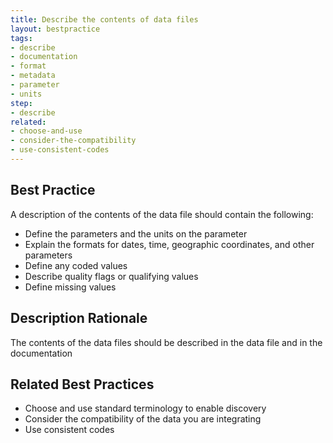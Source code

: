 ```yaml
---
title: Describe the contents of data files
layout: bestpractice
tags:
- describe
- documentation
- format
- metadata
- parameter
- units
step:
- describe
related:
- choose-and-use
- consider-the-compatibility
- use-consistent-codes
---
```



## Best Practice
A description of the contents of the data file should contain the following:

- Define the parameters and the units on the parameter
- Explain the formats for dates, time, geographic coordinates, and other parameters
- Define any coded values
- Describe quality flags or qualifying values
- Define missing values

## Description Rationale
The contents of the data files should be described in the data file and in the documentation

## Related Best Practices
- Choose and use standard terminology to enable discovery
- Consider the compatibility of the data you are integrating
- Use consistent codes
